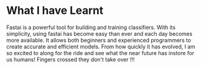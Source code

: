 # What I have Learnt 
Fastai is a powerful tool for building and training classifiers. With its simplicity, using fastai has become easy than ever and each day becomes more available. It allows both beginners and experienced programmers to create accurate and efficient models. From how quickly it has evolved, I am so excited to along for the ride and see what the near future has instore for us humans! Fingers crossed they don't take over !!!
